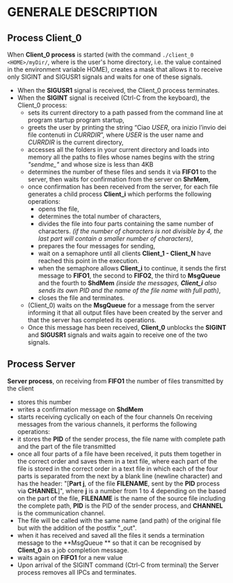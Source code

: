 
# GENERALE DESCRIPTION

## Process Client_0
When **Client_0 process** is started (with the command `./client_0 <HOME>/myDir/`, where <HOME> is the user's home directory, i.e. the value contained in the environment variable HOME), creates a mask that allows it to receive only SIGINT and SIGUSR1 signals and waits for one of these signals.
 - When the **SIGUSR1** signal is received, the Client_0 process terminates.
 - When the **SIGINT** signal is received (Ctrl-C from the keyboard), the Client_0 process:
	 - sets its current directory to a path passed from the command line at program startup program 		startup,
	 - greets the user by printing the string “Ciao *USER*, ora inizio l’invio dei file contenuti
in *CURRDIR*”, where *USER* is the user name and *CURRDIR* is the current directory,
	- accesses all the folders in your current directory and loads into memory all the paths to files whose names begins with the string *"sendme_"* and whose size is less than 4KB
	- determines the number of these files and sends it via **FIFO1** to the server, then waits for confirmation from the server on **ShrMem**,
	- once confirmation has been received from the server, for each file generates a child process **Client_i** which performs the following operations:
		- opens the file,
		- determines the total number of characters,
		- divides the file into four parts containing the same number of characters. 
		*(if the number of characters is not divisible by 4, the last part will contain a smaller number of characters)*,
		- prepares the four messages for sending,
		- wait on a semaphore until all clients **Client_1 - Client_N** have reached this point in the execution.
		- when the semaphore allows **Client_i** to continue, it sends the first message to
**FIFO1**, the second to **FIFO2**, the third to **MsgQueue** and the fourth to **ShdMem**  *(inside the messages, **Client_i** also sends its own PID and the name of the file name with full path)*,
		- closes the file and terminates.
	- (Client_0) waits on the **MsgQueue** for a message from the server informing it that all output files have been created by the server and that the server has completed its operations.
	- Once this message has been received, **Client_0** unblocks the **SIGINT** and **SIGUSR1** signals and waits again to receive one of the two signals.
 
 ## Process Server
 **Server process**, on receiving from **FIFO1** the number of files transmitted by the client 
- stores this number
- writes a confirmation message on **ShdMem**
- starts receiving cyclically on each of the four channels
On receiving messages from the various channels, it performs the following operations:
- it stores the **PID** of the sender process, the file name with complete path and the part of the file transmitted
- once all four parts of a file have been received, it puts them together in the correct order and saves them in a text file, where each part of the file is stored in the correct order in a text file in which each of the four parts is separated from the next by a blank line (newline character) and has the header:
 "[**Part j**, of the file **FILENAME**, sent by the **PID** process via **CHANNEL**]", where **j** is a number from 1 to 4 depending on the
based on the part of the file, **FILENAME** is the name of the source file including the complete path, **PID** is the PID of the sender process, and **CHANNEL** is the communication channel.
- The file will be called with the same name (and path) of the original file but with the addition of the postfix "_out".
- when it has received and saved all the files it sends a termination message to the
**MsgQueue ** so that it can be recognised by **Client_0** as a job completion message.
- waits again on **FIFO1** for a new value
- Upon arrival of the SIGINT command (Ctrl-C from terminal) the Server process removes all IPCs and terminates.
